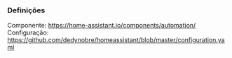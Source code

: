 <h3> Definições </h3>

<p1> Componente: https://home-assistant.io/components/automation/  </p1> 
<p1> Configuração: https://github.com/dedynobre/homeassistant/blob/master/configuration.yaml
